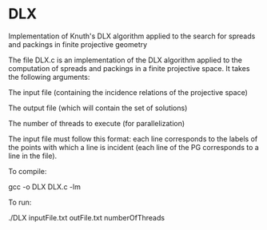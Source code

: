# DLX
Implementation of Knuth's DLX algorithm applied to the search for spreads and packings in finite projective geometry

The file DLX.c is an implementation of the DLX algorithm applied to the computation of spreads and packings in a finite projective space.
It takes the following arguments:

The input file (containing the incidence relations of the projective space)

The output file (which will contain the set of solutions)

The number of threads to execute (for parallelization)

The input file must follow this format: each line corresponds to the labels of the points with which a line is incident (each line of the PG corresponds to a line in the file).

To compile:

gcc -o DLX DLX.c -lm

To run: 

./DLX inputFile.txt outFile.txt numberOfThreads
